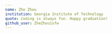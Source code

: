 ```yaml
---
name: Zhe Zhou
institution: Georgia Institute of Technology
quote: Coding is always fun. Happy graduation!
github_user: ZheZhou1sfw
---
```

